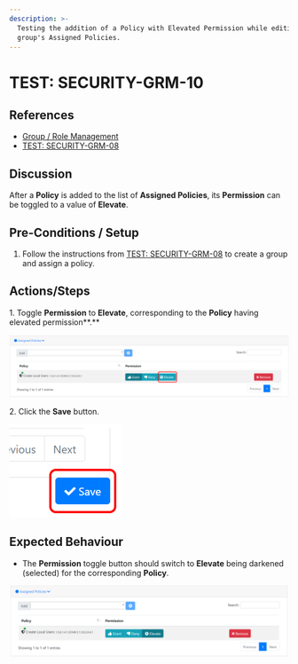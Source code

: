 ```yaml
---
description: >-
  Testing the addition of a Policy with Elevated Permission while editing a
  group's Assigned Policies.
---
```


# TEST: SECURITY-GRM-10

## References

* [Group / Role Management](../../../../../../operations/system-administration/security-administration/group-role-management.md)
* [TEST: SECURITY-GRM-08](test-security-grm-06.md)

## Discussion

After a **Policy** is added to the list of **Assigned Policies**, its **Permission** can be toggled to a value of **Elevate**.

## Pre-Conditions / Setup

1. Follow the instructions from [TEST: SECURITY-GRM-08](test-security-grm-06.md) to create a group and assign a policy.

## Actions/Steps

1\. Toggle **Permission** to **Elevate**, corresponding to the **Policy** having elevated permission**.**

![](<../../../../../../.gitbook/assets/image (374).png>)

2\. Click the **Save** button.

![](<../../../../../../.gitbook/assets/image (372).png>)

## Expected Behaviour

* The **Permission** toggle button should switch to **Elevate** being darkened (selected) for the corresponding **Policy**.

![](<../../../../../../.gitbook/assets/image (375).png>)
